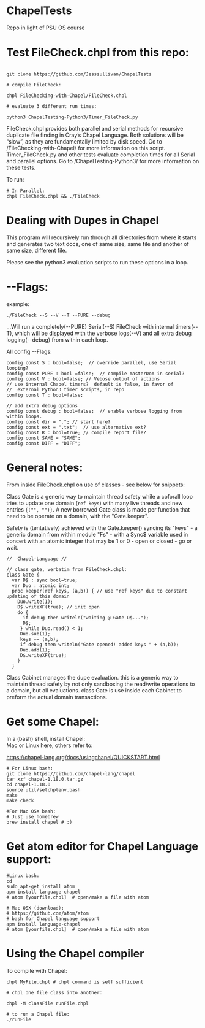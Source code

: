 # ChapelTests

Repo in light of PSU OS course


# Test FileCheck.chpl from this repo:

```

git clone https://github.com/Jesssullivan/ChapelTests

# compile FileCheck:

chpl FileChecking-with-Chapel/FileCheck.chpl

# evaluate 3 different run times:

python3 ChapelTesting-Python3/Timer_FileCheck.py

```

FileCheck.chpl provides both parallel and serial methods for recursive duplicate file finding in Cray’s Chapel Language.  Both solutions will be “slow”, as they are fundamentally limited by disk speed.   Go to /FileChecking-with-Chapel/ for more information on this script.  Timer_FileCheck.py and other tests evaluate completion times for all Serial and parallel options.  Go to /ChapelTesting-Python3/ for more information on these tests.

To run:

```
# In Parallel:
chpl FileCheck.chpl && ./FileCheck
```

# Dealing with Dupes in Chapel

This program will recursively run through all directories from where it starts and generates two text docs, one of same size, same file and another of same size, different file.  

Please see the python3 evaluation scripts to run these options in a loop.  

# --Flags:

example:  
```
./FileCheck --S --V --T --PURE --debug
```

...Will run a completely(--PURE) Serial(--S) FileCheck with internal timers(--T), which will be displayed with the verbose logs(--V) and all extra debug logging(--debug) from within each loop.

All config --Flags:
```
config const S : bool=false;  // override parallel, use Serial looping?
config const PURE : bool =false;  // compile masterDom in serial?
config const V : bool=false; // Vebose output of actions
// use internal Chapel timers?  default is false, in favor of
//  external Python3 timer scripts, in repo
config const T : bool=false;

// add extra debug options
config const debug : bool=false;  // enable verbose logging from within loops.
config const dir = "."; // start here?
config const ext = ".txt";  // use alternative ext?
config const R : bool=true; // compile report file?
config const SAME = "SAME";
config const DIFF = "DIFF";
```
# General notes:

From inside FileCheck.chpl on use of classes - see below for snippets:

Class Gate is a generic way to maintain thread safety while a coforall loop tries to update one domain (```ref keys```) with many live threads and new entries ```{("", "")}```.  A new borrowed Gate class is made per function that need to be operate on a domain, with the "Gate.keeper".

Safety is (tentatively) achieved with the Gate.keeper() syncing its "keys" - a generic domain from within module "Fs" - with a Sync$ variable used in concert with an atomic integer that may be 1 or 0 - open or closed - go or wait.  

```
//  Chapel-Language //

// class gate, verbatim from FileCheck.chpl:
class Gate {
  var D$ : sync bool=true;
  var Duo : atomic int;
  proc keeper(ref keys, (a,b)) { // use "ref keys" due to constant updating of this domain
    Duo.write(1);
    D$.writeXF(true); // init open
    do {
      if debug then writeln("waiting @ Gate D$...");
      D$;
     } while Duo.read() < 1;
     Duo.sub(1);
     keys += (a,b);
     if debug then writeln("Gate opened! added keys " + (a,b));
     Duo.add(1);
     D$.writeXF(true);
    }
  }

```

Class Cabinet manages the dupe evaluation.  this is a generic way to maintain thread safety by not only sandboxing the read/write operations to a domain, but all evaluations.  class Gate is use inside each Cabinet to preform the actual domain transactions.


# Get some Chapel:

 In a (bash) shell, install Chapel:   
   Mac or Linux here, others refer to:

 https://chapel-lang.org/docs/usingchapel/QUICKSTART.html

```
# For Linux bash:
git clone https://github.com/chapel-lang/chapel
tar xzf chapel-1.18.0.tar.gz
cd chapel-1.18.0
source util/setchplenv.bash
make
make check

#For Mac OSX bash:
# Just use homebrew
brew install chapel # :)
```
# Get atom editor for Chapel Language support:
```
#Linux bash:
cd
sudo apt-get install atom
apm install language-chapel
# atom [yourfile.chpl]  # open/make a file with atom

# Mac OSX (download):
# https://github.com/atom/atom
# bash for Chapel language support
apm install language-chapel
# atom [yourfile.chpl]  # open/make a file with atom

```

# Using the Chapel compiler

To compile with Chapel:
```
chpl MyFile.chpl # chpl command is self sufficient

# chpl one file class into another:

chpl -M classFile runFile.chpl

# to run a Chapel file:
./runFile
```
